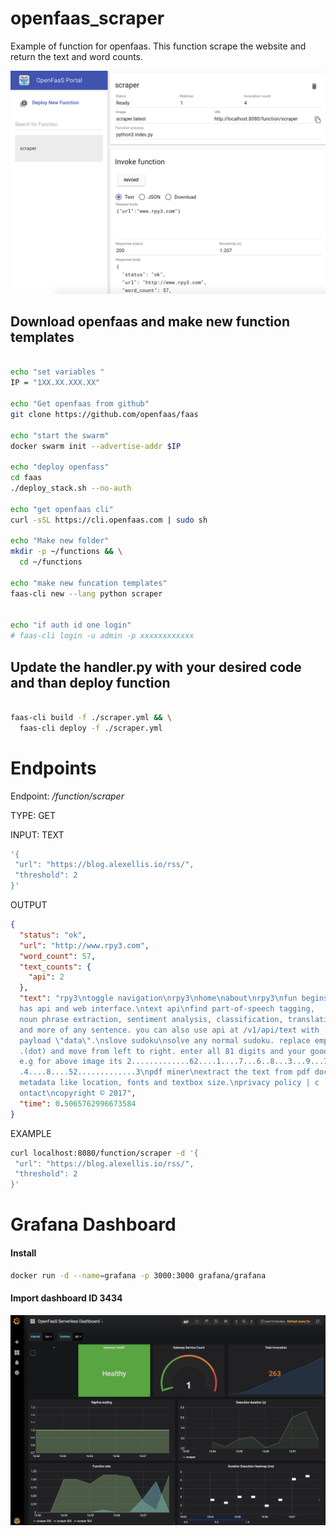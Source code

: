 # openfaas_scraper
Example of function for openfaas. This function scrape the website and return the text and word counts.

![openfaas](images/openfaas.png)

## Download openfaas and make new function templates

```sh

echo "set variables "
IP = "1XX.XX.XXX.XX"

echo "Get openfaas from github"
git clone https://github.com/openfaas/faas

echo "start the swarm"
docker swarm init --advertise-addr $IP

echo "deploy openfass"
cd faas
./deploy_stack.sh --no-auth

echo "get openfaas cli"
curl -sSL https://cli.openfaas.com | sudo sh

echo "Make new folder"
mkdir -p ~/functions && \
  cd ~/functions
  
echo "make new funcation templates"
faas-cli new --lang python scraper


echo "if auth id one login"
# faas-cli login -u admin -p xxxxxxxxxxxx
```

## Update the handler.py with your desired code and than deploy function

```sh

faas-cli build -f ./scraper.yml && \
  faas-cli deploy -f ./scraper.yml

````

# Endpoints

Endpoint: */function/scraper*  

TYPE: GET

INPUT: TEXT
``` sh
'{
 "url": "https://blog.alexellis.io/rss/",
 "threshold": 2
}'

```

OUTPUT

```json
{
  "status": "ok",
  "url": "http://www.rpy3.com",
  "word_count": 57,
  "text_counts": {
    "api": 2
  },
  "text": "rpy3\ntoggle navigation\nrpy3\nhome\nabout\nrpy3\nfun begins\neach project 
  has api and web interface.\ntext api\nfind part-of-speech tagging, 
  noun phrase extraction, sentiment analysis, classification, translation, 
  and more of any sentence. you can also use api at /v1/api/text with 
  payload \"data\".\nslove sudoku\nsolve any normal sudoku. replace empty space by 
  .(dot) and move from left to right. enter all 81 digits and your good to go. 
  e.g for above image its 2.............62....1....7...6..8...3...9...7...6..4..
  .4....8....52.............3\npdf miner\nextract the text from pdf doc with 
  metadata like location, fonts and textbox size.\nprivacy policy | c
  ontact\ncopyright © 2017",
  "time": 0.5065762996673584
}
```

EXAMPLE
```sh
curl localhost:8080/function/scraper -d '{
 "url": "https://blog.alexellis.io/rss/",
 "threshold": 2
}'
```

# Grafana Dashboard

#### Install 
```sh
docker run -d --name=grafana -p 3000:3000 grafana/grafana 
```

#### Import dashboard ID 3434

![grafana](images/grafana.png)
